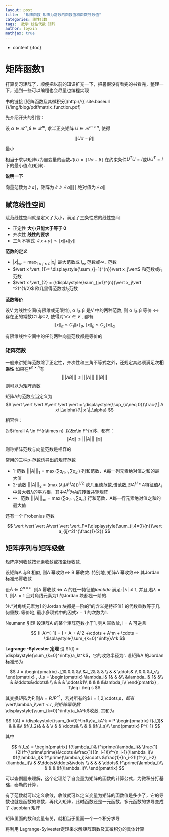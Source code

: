 ```yaml
---
layout: post
title:  "矩阵函数-矩阵为常数的函数值和函数导数值"
categories: 线性代数
tags:  数学 线性代数 矩阵
author: loyxin
mathjax: true
---
```


* content
{:toc}

# 矩阵函数1
打算复习矩阵了，顺便把以前的知识扩充一下，把暑假没有看完的书看完，整理一下，遇到一些可以编程也会尽量也编程实现

书的链接
[矩阵函数及其微积分](http://{{ site.baseurl }}/img/blog/pdf/matrix_function.pdf)

先介绍开头的引言：

设 $\alpha\in\mathcal{R}^n,\beta\in \mathcal{R}^m$, 求半正交矩阵 $U\in \mathcal{R}^{m\times n}$, 使得

$$
\|U\alpha-\beta\|
$$

最小

相当于求以矩阵$U$为自变量的函数$J(U) = \| Uα − β\|$ 在约束条件$U^TU = I$或$UU^T = I$下的最小值点(矩阵).

**说明一下**

向量范数为$\| a \|$，矩阵为$\|\|\|a\|\|\|$,绝对值为$\| a \|$

## 赋范线性空间
赋范线性空间就是定义了大小，满足了三条性质的线性空间
- 正定性 **大小只能大于等于 0**
- 齐次性 **线性的要求**
- 三角不等式 $\| x +y \| \leq \| x \| + \| y \|$

**范数的定义**
-  $\vert x \vert_{\infty} = \displaystyle{\max_{1\leq j \leq n}} \vert x_j \vert$ 最大范数或 $l_{\infty}$ 范数或$\infty_-$ 范数
-  $\vert x \vert_{1}= \displaystyle{\sum_{j=1}^{n}}\vert x_j\vert$  和范数或$l_1$范数
-  $\vert x \vert_{2} = (\displaystyle{\sum_{j=1}^{n}}\vert x_j\vert ^2)^{1/2}$   欧几里得范数或$l_2$范数

**范数等价**

设V 为线性空间(有限维或无限维), α 与 β 是V 中的两种范数, 则 α 与 β 等价 $\Longleftrightarrow$ 存在正的常数C1 与C2, 使得对$\forall x \in V$ , 都有
$$
\| x \|_\alpha \leq C_1\| x \|_\beta, \| x \|_\beta \leq C_2 \| x \|_\alpha
$$

有限维线性空间中的任何两种向量范数都是等价的

### 矩阵范数
一般来讲矩阵范数除了正定性，齐次性和三角不等式之外，还规定其必须满足次**相乘性**
如果在$F^{n\times n}$有
$$
\vert \vert \vert AB\vert\vert\vert \leq \vert\vert\vert A \vert\vert\vert \ \vert\vert\vert B \vert\vert\vert
$$
则可以为矩阵范数

矩阵A的范数应当定义为
$$
\vert \vert \vert A\vert \vert \vert  = \displaystyle{\sup_{x\neq 0}}\frac{\| A x\|_\alpha}{\| x \|_\alpha}
$$

相容性：

对$\forall A \in F^{n\times n} $以及$x\in F^{n}$，都有：
$$
\| A x\| \leq \vert \vert \vert A\vert \vert \vert \  \| x\|
$$

则称矩阵范数与向量范数是相容的

常用的三种p-范数诱导出的矩阵范数

- 1-范数 $\vert \vert \vert A\vert \vert \vert_1=\max(\sum{a_{i1}},\cdot,\sum{a_{in}})$ 列和范数，A每一列元素绝对值之和的最大值
- 2-范数 $\vert \vert \vert  A\vert \vert \vert_{2}=(\max(\lambda_{i}(A^H A)))^{1/2}$ 欧几里德范数,谱范数,即$A^H*A$特征值$\lambda_i$中最大者$\lambda$的平方根，其中$A^H$为$A$的转置共轭矩阵
- $\infty_-$ 范数 $\vert \vert \vert A\vert \vert \vert_\infty=\max(\sum{a_{1i}},\cdot,\sum{a_{ni}})$ 行和范数，A每一行元素绝对值之和的最大值

还有一个 Frobenius 范数

$$
\vert \vert \vert A\vert \vert \vert_F=(\displaystyle{\sum_{i,4=0}{n}}\vert a_{ij}^2)^{\frac{1}{2}}
$$

## 矩阵序列与矩阵级数

矩阵序列收敛按元素收敛或按坐标收敛.

设矩阵A 与B 相似, 则A 幂收敛$\Longleftrightarrow$ B 幂收敛. 特别地, 矩阵A 幂收敛$\Longleftrightarrow$ 其Jordan 标准形幂收敛

设$A\in C^{n\times n}$. 则A 幂收敛 $\Longleftrightarrow$ A 的任一特征值$lambda$ 满足: $\vert\lambda\vert\leq 1$, 并且,若$\lambda = 1$, 则$\lambda =1$ 且对角线元素为1 的Jordan 块都是一阶的.

注.“对角线元素为1 的Jordan 块都是一阶的”的含义是特征值1 的代数重数等于几何重数. 等价地, 最小多项式中的因式x − 1 的次数为1.

Neumann 引理 设矩阵A 的某个矩阵范数小于1, 则A 幂收敛, I − A 可逆且

$$
(I-A)^{-1} = I + A + A^2 +\cdots + A^m + \cdots = \displaystyle{\sum_{k=0}^\infty}A^k
$$

**Lagrange -Sylvester 定理** 设 $f(t) = \displaystyle{\sum_{k=0}^\infty}a_kt^k$，它的收敛半径为r. 设矩阵A 的Jordan 标准形为

$$
J =
\begin{pmatrix}
  J_1& & & &\\
   &J_2& & &  \\
   & & \ddots& \\
   & & &J_s\\
\end{pmatrix}
,
J_s = 
\begin{pmatrix}
\lambda_i& 1& & &\\
&\lambda_i& 1& &\\
& &\ddots&\ddots& \\
& & & \ddots&1\\
& & & &\lambda_i\\
\end{pmatrix}
,
1\leq i \leq s
$$

其变换矩阵为P,则$A=PJP^{-1}$，若对所有的$ i = 1,2,\cdots,s$，都有$\vert\lambda_i\vert$<r,则矩阵幂级数$\displaystyle{\sum_{k=0}^\infty}a_kA^k$收敛, 其和为

$$
f(A) = \displaystyle{\sum_{k=0}^\infty}a_kA^k = P 
\begin{pmatrix}
  f(J_1)& & & &\\
   &f(J_2)& & &  \\
   & & \ddots& \\
   & & &f(J_s)\\
\end{pmatrix}
P^{-1}
$$

其中

$$
f(J_s) = 
\begin{pmatrix}
f(\lambda_i)& f^\prime(\lambda_i)& \frac{1}{2!}f^{\prime\prime}&\cdots &\frac{1}{(n_i-1)!}f^{n_i-1}(\lambda_i)\\
&f(\lambda_i)& f^\prime(\lambda_i)&\cdots &\frac{1}{(n_i-2)!}f^{n_i-2}(\lambda_i)\\
& &\ddots&\ddots&\vdots \\
& & & \ddots& f^\prime(\lambda_i)\\
& & & &f(\lambda_i)\\
\end{pmatrix}
$$

可以查例题来理解，这个定理给了自变量为矩阵的函数的计算公式，为微积分打基础，泰勒的计算，

有了范数就可以定义收敛，收敛就可以定义变量为矩阵的函数值是多少了，它的导数也就是函数的导数，再代入矩阵，此时函数还是一元函数，多元函数的求导变成了 Jacobian 矩阵

矩阵里面的数和变量有关，就相当于里面一个一个积分求导

将利用 Lagrange-Sylvester定理来求解矩阵函数及其微积分的具体计算